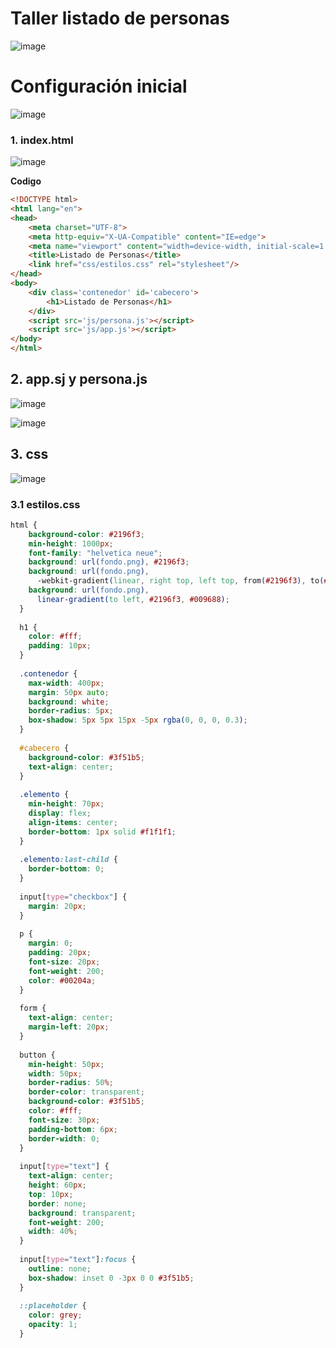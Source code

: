 # Taller listado de personas

![image](https://user-images.githubusercontent.com/31961588/200455669-ff86b819-6edf-4afd-bc22-13303bc11994.png)

# Configuración inicial 

![image](https://user-images.githubusercontent.com/31961588/200456636-8d648f23-7a56-47df-ab84-0779a7282039.png)


### 1. index.html

![image](https://user-images.githubusercontent.com/31961588/200456713-b09427de-bd25-4708-a4a2-5a4131024b8f.png)


**Codigo**

```html
<!DOCTYPE html>
<html lang="en">
<head>
    <meta charset="UTF-8">
    <meta http-equiv="X-UA-Compatible" content="IE=edge">
    <meta name="viewport" content="width=device-width, initial-scale=1.0">
    <title>Listado de Personas</title>
    <link href="css/estilos.css" rel="stylesheet"/>
</head>
<body>
    <div class='contenedor' id='cabecero'>
        <h1>Listado de Personas</h1>
    </div>   
    <script src='js/persona.js'></script> 
    <script src='js/app.js'></script> 
</body>
</html>
```
## 2. app.sj y persona.js

![image](https://user-images.githubusercontent.com/31961588/200456857-3ce4710a-0b55-4592-a297-f72db0c1bd05.png)

![image](https://user-images.githubusercontent.com/31961588/200456908-afff043b-e923-4147-8647-a0bee550a137.png)

## 3. css

![image](https://user-images.githubusercontent.com/31961588/200457078-a118097a-0b98-4380-90bd-44dfac8a9a83.png)

### 3.1 estilos.css
```css
html {
    background-color: #2196f3;
    min-height: 1000px;
    font-family: "helvetica neue";
    background: url(fondo.png), #2196f3;
    background: url(fondo.png),
      -webkit-gradient(linear, right top, left top, from(#2196f3), to(#009688));
    background: url(fondo.png),
      linear-gradient(to left, #2196f3, #009688);
  }
  
  h1 {
    color: #fff;
    padding: 10px;
  }
  
  .contenedor {
    max-width: 400px;
    margin: 50px auto;
    background: white;
    border-radius: 5px;
    box-shadow: 5px 5px 15px -5px rgba(0, 0, 0, 0.3);
  }
  
  #cabecero {
    background-color: #3f51b5;
    text-align: center;
  }
  
  .elemento {
    min-height: 70px;
    display: flex;
    align-items: center;
    border-bottom: 1px solid #f1f1f1;
  }
  
  .elemento:last-child {
    border-bottom: 0;
  }
  
  input[type="checkbox"] {
    margin: 20px;
  }
  
  p {
    margin: 0;
    padding: 20px;
    font-size: 20px;
    font-weight: 200;
    color: #00204a;
  }
  
  form {
    text-align: center;
    margin-left: 20px;
  }
  
  button {
    min-height: 50px;
    width: 50px;
    border-radius: 50%;
    border-color: transparent;
    background-color: #3f51b5;
    color: #fff;
    font-size: 30px;
    padding-bottom: 6px;
    border-width: 0;
  }
  
  input[type="text"] {
    text-align: center;
    height: 60px;
    top: 10px;
    border: none;
    background: transparent;
    font-weight: 200;
    width: 40%;
  }
  
  input[type="text"]:focus {
    outline: none;
    box-shadow: inset 0 -3px 0 0 #3f51b5;
  }
  
  ::placeholder {
    color: grey;
    opacity: 1;
  }
```
